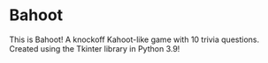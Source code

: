 # Bahoot
This is Bahoot! A knockoff Kahoot-like game with 10 trivia questions. Created using the Tkinter library in Python 3.9!
